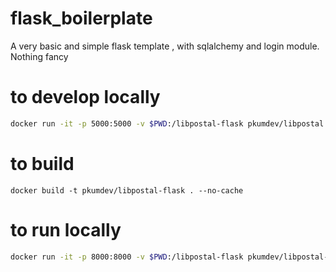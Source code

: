 # flask_boilerplate
A very basic and simple flask template , with sqlalchemy and login module. Nothing fancy

# to develop locally 

```bash
docker run -it -p 5000:5000 -v $PWD:/libpostal-flask pkumdev/libpostal bash
```

# to build 
```
docker build -t pkumdev/libpostal-flask . --no-cache
```

# to run locally
```bash
docker run -it -p 8000:8000 -v $PWD:/libpostal-flask pkumdev/libpostal-flask gunicorn -w 10 --threads=2 --bind 0.0.0.0:8000 --timeout 600 wsgi:app --preload
```
